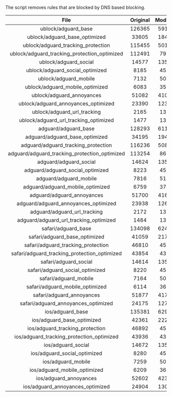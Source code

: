 The script removes rules that are blocked by DNS based blocking.


| File | Original | Modified |
|:----:|:-----:|:-----:|
| ublock/adguard_base | 126365 | 59135 |
| ublock/adguard_base_optimized | 33605 | 18444 |
| ublock/adguard_tracking_protection | 115455 | 50136 |
| ublock/adguard_tracking_protection_optimized | 112491 | 7906 |
| ublock/adguard_social | 14577 | 13525 |
| ublock/adguard_social_optimized | 8185 | 4545 |
| ublock/adguard_mobile | 7132 | 5002 |
| ublock/adguard_mobile_optimized | 6083 | 3572 |
| ublock/adguard_annoyances | 51082 | 41099 |
| ublock/adguard_annoyances_optimized | 23390 | 12368 |
| ublock/adguard_url_tracking | 2165 | 1318 |
| ublock/adguard_url_tracking_optimized | 1477 | 1315 |
| adguard/adguard_base | 128293 | 61132 |
| adguard/adguard_base_optimized | 34195 | 19464 |
| adguard/adguard_tracking_protection | 116236 | 50862 |
| adguard/adguard_tracking_protection_optimized | 113254 | 8619 |
| adguard/adguard_social | 14624 | 13579 |
| adguard/adguard_social_optimized | 8223 | 4588 |
| adguard/adguard_mobile | 7816 | 5182 |
| adguard/adguard_mobile_optimized | 6759 | 3745 |
| adguard/adguard_annoyances | 51700 | 41651 |
| adguard/adguard_annoyances_optimized | 23938 | 12664 |
| adguard/adguard_url_tracking | 2172 | 1325 |
| adguard/adguard_url_tracking_optimized | 1484 | 1322 |
| safari/adguard_base | 134098 | 62403 |
| safari/adguard_base_optimized | 41059 | 21736 |
| safari/adguard_tracking_protection | 46810 | 4525 |
| safari/adguard_tracking_protection_optimized | 43854 | 4382 |
| safari/adguard_social | 14614 | 13563 |
| safari/adguard_social_optimized | 8220 | 4575 |
| safari/adguard_mobile | 7164 | 5038 |
| safari/adguard_mobile_optimized | 6114 | 3602 |
| safari/adguard_annoyances | 51877 | 41754 |
| safari/adguard_annoyances_optimized | 24175 | 12744 |
| ios/adguard_base | 135381 | 62907 |
| ios/adguard_base_optimized | 42361 | 22239 |
| ios/adguard_tracking_protection | 46892 | 4533 |
| ios/adguard_tracking_protection_optimized | 43936 | 4390 |
| ios/adguard_social | 14672 | 13595 |
| ios/adguard_social_optimized | 8280 | 4589 |
| ios/adguard_mobile | 7259 | 5082 |
| ios/adguard_mobile_optimized | 6209 | 3643 |
| ios/adguard_annoyances | 52602 | 42375 |
| ios/adguard_annoyances_optimized | 24904 | 13051 |